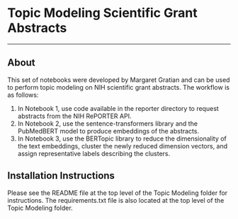 # Topic Modeling Scientific Grant Abstracts
_______________________________________

## About

This set of notebooks were developed by Margaret Gratian and can be used to perform topic modeling on NIH scientific grant abstracts. The workflow is as follows: 

1. In Notebook 1, use code available in the reporter directory to request abstracts from the NIH RePORTER API.
2. In Notebook 2, use the sentence-transformers library and the PubMedBERT model to produce embeddings of the abstracts.
3. In Notebook 3, use the BERTopic library to reduce the dimensionality of the text embeddings, cluster the newly reduced dimension vectors, and assign representative labels describing the clusters.

## Installation Instructions

Please see the README file at the top level of the Topic Modeling folder for instructions. The requirements.txt file is also located at the top level of the Topic Modeling folder.